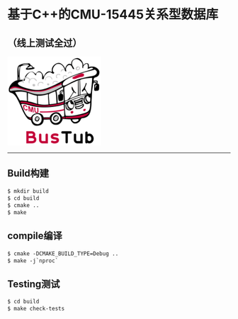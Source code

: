 # 基于C++的CMU-15445关系型数据库
（线上测试全过）
-----------------

<img src="logo/bustub-whiteborder.svg" alt="BusTub Logo" height="200">

-----------------



## Build构建

```
$ mkdir build
$ cd build
$ cmake ..
$ make
```
## compile编译

```
$ cmake -DCMAKE_BUILD_TYPE=Debug ..
$ make -j`nproc`
```

## Testing测试

```
$ cd build
$ make check-tests
```

